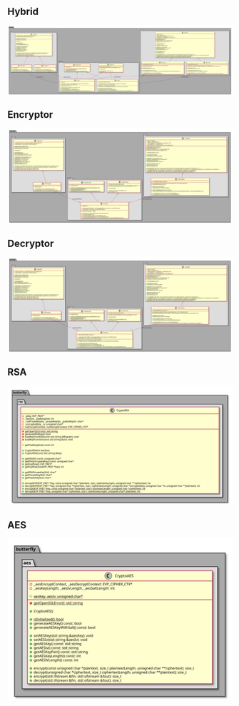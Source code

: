 
## Hybrid

![](hybrid2.svg)

## Encryptor

![](encryptor.svg)

## Decryptor

![](decryptor.svg)

## RSA

![](rsa.svg)

## AES

![](aes.svg)
